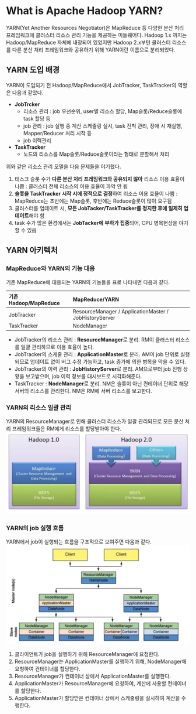 # What is Apache Hadoop YARN?

YARN(Yet Another Resources Negotiator)은 MapReduce 등 다양한 분산 처리 프레임워크에 클러스터 리소스 관리 기능을 제공하는 미들웨어다.
Hadoop 1.x 까지는 Hadoop/MapReduce 자체에 내장되어 있었지만 
Hadoop 2.x부턴 클러스터 리소스를 다른 분산 처리 프레임워크와 공유하기 위해 YARN이란 이름으로 분리되었다.


## YARN 도입 배경

YARN이 도입되기 전 Hadoop/MapReduce에서 JobTracker, TaskTracker의 역할은 다음과 같았다.
- <b>JobTrcker</b>
  - 리소스 관리 : job 우선순위, user별 리소스 할당, Map슬롯/Reduce슬롯에 task 할당 등
  - job 관리 : job 실행 중 계산 스케줄링 실시, task 진척 관리, 장애 시 재실행, Mapper/Reducer 처리 시작 등
  - job 이력관리
- <b>TaskTracker</b>
  - 노드의 리소스를 Map슬롯/Reduce슬롯이라는 형태로 분할해서 처리

위와 같은 리소스 관리 모델을 다음 문제들을 야기했다.
1. 태스크 슬롯 수가 <b>다른 분산 처리 프레임워크와 공유되지 않아</b> 리소스 이용 효율이 나쁨 : 클러스터 전체 리소스의 이용 효율이 파악 안 됨
2. <b>슬롯을 TaskTracker 시작 시에 정적으로 결정</b>하여 리소스 이용 효율이 나쁨 : MapReduce는 초반에는 Map슬롯, 후반에는 Reduce슬롯이 많이 요구됨
3. 클러스터를 업데이트 시, <b>모든 JobTacker/TaskTracker를 정지한 후에 일제히 업데이트</b>해야 함
4. task 수가 많은 환경에서는 <b>JobTacker에 부하가 집중</b>되어, CPU 병목현상을 야기할 수 있음


## YARN 아키텍처

### MapReduce와 YARN의 기능 대응
기존 MapReduce에 대응되는 YARN의 기능들을 표로 나타내면 다음과 같다.

| 기존 Hadoop/MapReduce | MapReduce/YARN                                         |
| :---                 | :---                                                   |
| JobTracker           | ResourceManager / ApplicationMaster / JobHistoryServer |
| TaskTracker          | NodeManager                                            |

- JobTracker의 리소스 관리 : <b>ResourceManager</b>로 분리. RM이 클러스터 리소스를 일괄 관리하므로 이용 효율이 높다.
- JobTracker의 스케줄 관리 : <b>ApplicationMaster</b>로 분리. AM이 job 단위로 실행되므로 업데이트 없이 버그 수정 가능하고, task 증가에 의한 병목을 막을 수 있다.
- JobTracker의 이력 관리 : <b>JobHistoryServer</b>로 분리. AM으로부터 job 진행 상황을 보고받으며, job 이력 정보를 대시보드로 시각화해준다.
- TaskTracker : <b>NodeManager</b >로 분리. NM은 슬롯이 아닌 컨테이너 단위로 해당 서버의 리소스를 관리한다. NM은 RM에 서버 리소스를 보고한다.

### YARN의 리소스 일괄 관리
YARN의 ResourceManager로 인해 클러스터 리소스가 일괄 관리되므로 모든 분산 처리 프레임워크들은 RM에게 리소스를 할당받아야 한다.
![yarn_before_after](img/yarn_before_after.png)

### YARN의 job 실행 흐름
YARN에서 job이 실행되는 흐름을 구조적으로 보여주면 다음과 같다.
![yarn_job_flow](img/yarn_job_flow.png)

1. 클라이언트가 job을 실행하기 위해 ResourceManager에 요청한다.
2. ResourceManager는 ApplicationMaster를 실행하기 위해, NodeManager에 요청하여 컨테이너를 할당한다.
3. ResourceManager가 컨테이너 상에서 ApplicationMaster를 실행한다.
4. ApplicationMaster가 ResourceManager에 요청하여, 계산에 사용할 컨테이너를 할당한다.
5. ApplicationMaster가 할당받은 컨테이너 상에서 스케줄링을 실시하여 계산을 수행한다.

